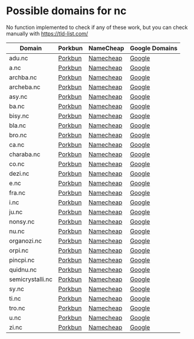 # Possible domains for nc

No function implemented to check if any of these work, but you can check manually with https://tld-list.com/

| Domain | Porkbun | NameCheap | Google Domains |
|---|---|---|---|
| adu.nc | [Porkbun](https://porkbun.com/checkout/search?prb=e814663da1&tlds=&idnLanguage=&search=search&q=adu.nc) | [Namecheap](https://www.namecheap.com/domains/registration/results/?domain=adu.nc) | [Google](https://domains.google.com/registrar/search?searchTerm=adu.nc) |
| a.nc | [Porkbun](https://porkbun.com/checkout/search?prb=e814663da1&tlds=&idnLanguage=&search=search&q=a.nc) | [Namecheap](https://www.namecheap.com/domains/registration/results/?domain=a.nc) | [Google](https://domains.google.com/registrar/search?searchTerm=a.nc) |
| archba.nc | [Porkbun](https://porkbun.com/checkout/search?prb=e814663da1&tlds=&idnLanguage=&search=search&q=archba.nc) | [Namecheap](https://www.namecheap.com/domains/registration/results/?domain=archba.nc) | [Google](https://domains.google.com/registrar/search?searchTerm=archba.nc) |
| archeba.nc | [Porkbun](https://porkbun.com/checkout/search?prb=e814663da1&tlds=&idnLanguage=&search=search&q=archeba.nc) | [Namecheap](https://www.namecheap.com/domains/registration/results/?domain=archeba.nc) | [Google](https://domains.google.com/registrar/search?searchTerm=archeba.nc) |
| asy.nc | [Porkbun](https://porkbun.com/checkout/search?prb=e814663da1&tlds=&idnLanguage=&search=search&q=asy.nc) | [Namecheap](https://www.namecheap.com/domains/registration/results/?domain=asy.nc) | [Google](https://domains.google.com/registrar/search?searchTerm=asy.nc) |
| ba.nc | [Porkbun](https://porkbun.com/checkout/search?prb=e814663da1&tlds=&idnLanguage=&search=search&q=ba.nc) | [Namecheap](https://www.namecheap.com/domains/registration/results/?domain=ba.nc) | [Google](https://domains.google.com/registrar/search?searchTerm=ba.nc) |
| bisy.nc | [Porkbun](https://porkbun.com/checkout/search?prb=e814663da1&tlds=&idnLanguage=&search=search&q=bisy.nc) | [Namecheap](https://www.namecheap.com/domains/registration/results/?domain=bisy.nc) | [Google](https://domains.google.com/registrar/search?searchTerm=bisy.nc) |
| bla.nc | [Porkbun](https://porkbun.com/checkout/search?prb=e814663da1&tlds=&idnLanguage=&search=search&q=bla.nc) | [Namecheap](https://www.namecheap.com/domains/registration/results/?domain=bla.nc) | [Google](https://domains.google.com/registrar/search?searchTerm=bla.nc) |
| bro.nc | [Porkbun](https://porkbun.com/checkout/search?prb=e814663da1&tlds=&idnLanguage=&search=search&q=bro.nc) | [Namecheap](https://www.namecheap.com/domains/registration/results/?domain=bro.nc) | [Google](https://domains.google.com/registrar/search?searchTerm=bro.nc) |
| ca.nc | [Porkbun](https://porkbun.com/checkout/search?prb=e814663da1&tlds=&idnLanguage=&search=search&q=ca.nc) | [Namecheap](https://www.namecheap.com/domains/registration/results/?domain=ca.nc) | [Google](https://domains.google.com/registrar/search?searchTerm=ca.nc) |
| charaba.nc | [Porkbun](https://porkbun.com/checkout/search?prb=e814663da1&tlds=&idnLanguage=&search=search&q=charaba.nc) | [Namecheap](https://www.namecheap.com/domains/registration/results/?domain=charaba.nc) | [Google](https://domains.google.com/registrar/search?searchTerm=charaba.nc) |
| co.nc | [Porkbun](https://porkbun.com/checkout/search?prb=e814663da1&tlds=&idnLanguage=&search=search&q=co.nc) | [Namecheap](https://www.namecheap.com/domains/registration/results/?domain=co.nc) | [Google](https://domains.google.com/registrar/search?searchTerm=co.nc) |
| dezi.nc | [Porkbun](https://porkbun.com/checkout/search?prb=e814663da1&tlds=&idnLanguage=&search=search&q=dezi.nc) | [Namecheap](https://www.namecheap.com/domains/registration/results/?domain=dezi.nc) | [Google](https://domains.google.com/registrar/search?searchTerm=dezi.nc) |
| e.nc | [Porkbun](https://porkbun.com/checkout/search?prb=e814663da1&tlds=&idnLanguage=&search=search&q=e.nc) | [Namecheap](https://www.namecheap.com/domains/registration/results/?domain=e.nc) | [Google](https://domains.google.com/registrar/search?searchTerm=e.nc) |
| fra.nc | [Porkbun](https://porkbun.com/checkout/search?prb=e814663da1&tlds=&idnLanguage=&search=search&q=fra.nc) | [Namecheap](https://www.namecheap.com/domains/registration/results/?domain=fra.nc) | [Google](https://domains.google.com/registrar/search?searchTerm=fra.nc) |
| i.nc | [Porkbun](https://porkbun.com/checkout/search?prb=e814663da1&tlds=&idnLanguage=&search=search&q=i.nc) | [Namecheap](https://www.namecheap.com/domains/registration/results/?domain=i.nc) | [Google](https://domains.google.com/registrar/search?searchTerm=i.nc) |
| ju.nc | [Porkbun](https://porkbun.com/checkout/search?prb=e814663da1&tlds=&idnLanguage=&search=search&q=ju.nc) | [Namecheap](https://www.namecheap.com/domains/registration/results/?domain=ju.nc) | [Google](https://domains.google.com/registrar/search?searchTerm=ju.nc) |
| nonsy.nc | [Porkbun](https://porkbun.com/checkout/search?prb=e814663da1&tlds=&idnLanguage=&search=search&q=nonsy.nc) | [Namecheap](https://www.namecheap.com/domains/registration/results/?domain=nonsy.nc) | [Google](https://domains.google.com/registrar/search?searchTerm=nonsy.nc) |
| nu.nc | [Porkbun](https://porkbun.com/checkout/search?prb=e814663da1&tlds=&idnLanguage=&search=search&q=nu.nc) | [Namecheap](https://www.namecheap.com/domains/registration/results/?domain=nu.nc) | [Google](https://domains.google.com/registrar/search?searchTerm=nu.nc) |
| organozi.nc | [Porkbun](https://porkbun.com/checkout/search?prb=e814663da1&tlds=&idnLanguage=&search=search&q=organozi.nc) | [Namecheap](https://www.namecheap.com/domains/registration/results/?domain=organozi.nc) | [Google](https://domains.google.com/registrar/search?searchTerm=organozi.nc) |
| orpi.nc | [Porkbun](https://porkbun.com/checkout/search?prb=e814663da1&tlds=&idnLanguage=&search=search&q=orpi.nc) | [Namecheap](https://www.namecheap.com/domains/registration/results/?domain=orpi.nc) | [Google](https://domains.google.com/registrar/search?searchTerm=orpi.nc) |
| pincpi.nc | [Porkbun](https://porkbun.com/checkout/search?prb=e814663da1&tlds=&idnLanguage=&search=search&q=pincpi.nc) | [Namecheap](https://www.namecheap.com/domains/registration/results/?domain=pincpi.nc) | [Google](https://domains.google.com/registrar/search?searchTerm=pincpi.nc) |
| quidnu.nc | [Porkbun](https://porkbun.com/checkout/search?prb=e814663da1&tlds=&idnLanguage=&search=search&q=quidnu.nc) | [Namecheap](https://www.namecheap.com/domains/registration/results/?domain=quidnu.nc) | [Google](https://domains.google.com/registrar/search?searchTerm=quidnu.nc) |
| semicrystalli.nc | [Porkbun](https://porkbun.com/checkout/search?prb=e814663da1&tlds=&idnLanguage=&search=search&q=semicrystalli.nc) | [Namecheap](https://www.namecheap.com/domains/registration/results/?domain=semicrystalli.nc) | [Google](https://domains.google.com/registrar/search?searchTerm=semicrystalli.nc) |
| sy.nc | [Porkbun](https://porkbun.com/checkout/search?prb=e814663da1&tlds=&idnLanguage=&search=search&q=sy.nc) | [Namecheap](https://www.namecheap.com/domains/registration/results/?domain=sy.nc) | [Google](https://domains.google.com/registrar/search?searchTerm=sy.nc) |
| ti.nc | [Porkbun](https://porkbun.com/checkout/search?prb=e814663da1&tlds=&idnLanguage=&search=search&q=ti.nc) | [Namecheap](https://www.namecheap.com/domains/registration/results/?domain=ti.nc) | [Google](https://domains.google.com/registrar/search?searchTerm=ti.nc) |
| tro.nc | [Porkbun](https://porkbun.com/checkout/search?prb=e814663da1&tlds=&idnLanguage=&search=search&q=tro.nc) | [Namecheap](https://www.namecheap.com/domains/registration/results/?domain=tro.nc) | [Google](https://domains.google.com/registrar/search?searchTerm=tro.nc) |
| u.nc | [Porkbun](https://porkbun.com/checkout/search?prb=e814663da1&tlds=&idnLanguage=&search=search&q=u.nc) | [Namecheap](https://www.namecheap.com/domains/registration/results/?domain=u.nc) | [Google](https://domains.google.com/registrar/search?searchTerm=u.nc) |
| zi.nc | [Porkbun](https://porkbun.com/checkout/search?prb=e814663da1&tlds=&idnLanguage=&search=search&q=zi.nc) | [Namecheap](https://www.namecheap.com/domains/registration/results/?domain=zi.nc) | [Google](https://domains.google.com/registrar/search?searchTerm=zi.nc) |
